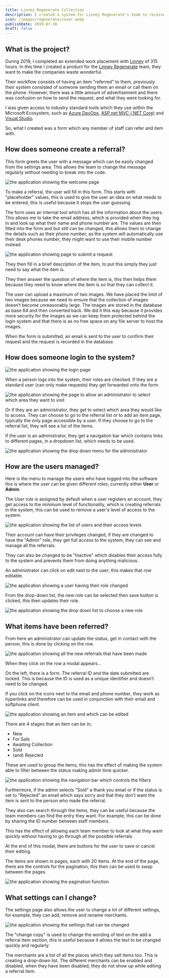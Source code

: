 ```yaml
---
title: Linney Regenerate Collection
description: I created a system for Linney Regenerate's team to receive and then track items that have been referred to them.
icon: /images/regenerate/cover.webp
publishDate: 2019-07-30
draft: false
---
```


## What is the project?

During 2019, I completed an extended work placement with [Linney](https://linney.com/) of 315 hours. In this time I created a product for the [Linney Regenerate](https://www.linney.com/regenerate/) team, they want to make the companies waste wonderful.

Their workflow consists of having an item "referred" to them, previously their system consisted of someone sending them an email or call them on the phone. However, there was a little amount of advertisement and there was confusion on how to send the request, and what they were looking for.

I was given access to industry standard tools which they use within the Microsoft Ecosystem, such as [Azure DevOps](https://dev.azure.com), [ASP.net MVC (.NET Core)](https://docs.microsoft.com/en-us/aspnet/core/mvc/overview?view=aspnetcore-2.2) and [Visual Studio](https://visualstudio.com).

So, what I created was a form which any member of staff can refer and item with.

## How does someone create a referral?

This form greets the user with a message which can be easily changed from the settings area. This allows the team to change the message regularly without needing to break into the code.

![the application showing the welcome page](/images/regenerate/welcome.webp)

To make a referral, the user will fill in this form. This starts with "placeholder" values, this is used to give the user an idea on what needs to be entered, this is useful because it stops the user guessing.

The form uses an internal tool which has all the information about the users. This allows me to take the email address, which is provided when they log in and look up what their name and phone number are. The values are then filled into the form and but still can be changed, this allows them to change the details such as their phone number, as the system will automatically use their desk phones number, they might want to use their mobile number instead.

![the application showing page to submit a request](/images/regenerate/form.webp)

They then fill in a brief description of the item, to put this simply they just need to say what the item is.

They then answer the question of where the item is, this then helps them because they need to know where the item is so that they can collect it.

The user can upload a maximum of two images. We have placed the limit of two images because we need to ensure that the collection of images doesn’t become unreasonably large. The images are stored in the database as base 64 and then converted back. We did it this way because it provides more security for the images as we can keep them protected behind the login system and that there is as no free space on any file server to host the images.

When the form is submitted, an email is sent to the user to confirm their request and the request is recorded in the database.

## How does someone login to the system?

![the application showing the login page](/images/regenerate/login.webp)

When a person logs into the system, their roles are checked. If they are a standard user (can only make requests) they get forwarded onto the form.

![the application showing the page to allow an administrator to select which area they want to visit](/images/regenerate/select.webp)

Or if they are an administrator, they get to select which area they would like to access. They can choose to go to the referral list or to add an item page, typically the only page accessible by a user. If they choose to go to the referral list, they will see a list of the items.

If the user is an administrator, they get a navigation bar which contains links to different pages, in a dropdown list, which needs to be used.

![the application showing the drop down menu for the administrator](/images/regenerate/menu.webp)

## How are the users managed?

Here is the menu to manage the users who have logged into the software this is where the user can be given different roles, currently either **User** or **Admin**.

The User role is assigned by default when a user registers an account, they get access to the minimum level of functionality, which is creating referrals in the system, this can be used to remove a user's level of access to the system.

![the application showing the list of users and their access levels](/images/regenerate/users.webp)

Their account can have their privileges changed, if they are changed to have the "Admin" role, they get full access to the system, they can see and manage all the referrals.

They can also be changed to be "Inactive" which disables their access fully to the system and prevents them from doing anything malicious.

An administrator can click on edit next to the user; this makes that row editable.

![the application showing a user having their role changed](/images/regenerate/edit-user-1.webp)

From the drop-down list, the new role can be selected then save button is clicked, this then updates their role.

![the application showing the drop down list to choose a new role](/images/regenerate/edit-user-2.webp)

## What items have been referred?

From here an administrator can update the status, get in contact with the person, this is done by clicking on the row.

![the application showing all the new referrals that have been made](/images/regenerate/items.webp)

When they click on the row a modal appears…

On the left, there is a form. The referral ID and the date submitted are locked. This is because the ID is used as a unique identifier and doesn’t need to be changed.

If you click on the icons next to the email and phone number, they work as hyperlinks and therefore can be used in conjunction with their email and softphone client.

![the application showing an item and which can be edited](/images/regenerate/item.webp)

There are 4 stages that an item can be in;

- New
- For Sale
- Awaiting Collection
- Sold
- (and) Rejected

These are used to group the items; this has the effect of making the system able to filter between the status making admin time quicker.

![the application showing the navigation bar which controls the filters](/images/regenerate/nav.webp)

Furthermore, if the admin selects "Sold" a thank you email or if the status is set to "Rejected" an email which says sorry and that they don’t want the item is sent to the person who made the referral.

They also can search through the items, they can be useful because the team members can find the entry they want. For example, this can be done by sharing the ID number between staff members.

This has the effect of allowing each team member to look at what they want quickly without having to go through all the possible referrals.

At the end of this modal, there are buttons for the user to save or cancel their editing.

The items are shown in pages, each with 20 items. At the end of the page, there are the controls for the pagination, this then can be used to swap between the pages.

![the application showing the pagination function](/images/regenerate/pagination.webp)

## What settings can I change?

The settings page also allows the user to change a lot of different settings, for example, they can add, remove and rename merchants.

![the application showing the settings that can be changed](/images/regenerate/settings.webp)

The "change copy" is used to change the wording of text on the add a referral item section, this is useful because it allows the text to be changed quickly and regularly.

The merchants are a list of all the places which they sell items too. This is creating a drop-down list. The different merchants can be enabled and disabled, when they have been disabled, they do not show up while editing a referral item.
